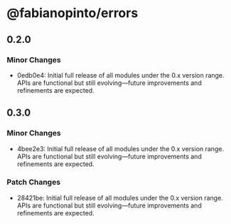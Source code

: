 # @fabianopinto/errors

## 0.2.0

### Minor Changes

- 0edb0e4: Initial full release of all modules under the 0.x version range. APIs are functional but still evolving—future improvements and refinements are expected.

## 0.3.0

### Minor Changes

- 4bee2e3: Initial full release of all modules under the 0.x version range. APIs are functional but still evolving—future improvements and refinements are expected.

### Patch Changes

- 28421be: Initial full release of all modules under the 0.x version range. APIs are functional but still evolving—future improvements and refinements are expected.
